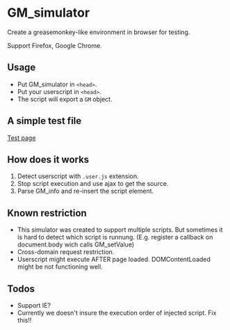 GM_simulator
============
Create a greasemonkey-like environment in browser for testing.

Support Firefox, Google Chrome.

Usage
-----
* Put GM_simulator in `<head>`.
* Put your userscript in `<head>`.
* The script will export a `GM` object.

A simple test file
------------------
[Test page][1]

[1]: https://rawgit.com/eight04/GM_simulator/master/test.html

How does it works
-----------------
1. Detect userscript with `.user.js` extension.
2. Stop script execution and use ajax to get the source.
3. Parse GM_info and re-insert the script element.

Known restriction
-----------------
* This simulator was created to support multiple scripts. But sometimes it is hard to detect which script is runnung. (E.g. register a callback on document.body wich calls GM_setValue)
* Cross-domain request restriction.
* Userscript might execute AFTER page loaded. DOMContentLoaded might be not functioning well.

Todos
-----
* Support IE?
* Currently we doesn't insure the execution order of injected script. Fix this!!
